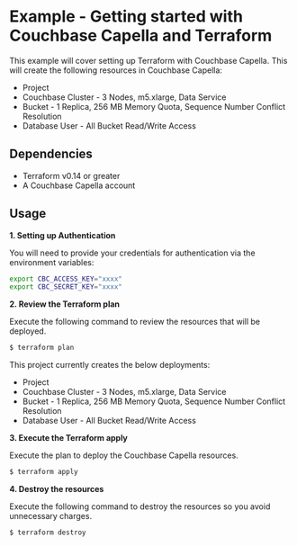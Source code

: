 # Example - Getting started with Couchbase Capella and Terraform

This example will cover setting up Terraform with Couchbase Capella. This will create the following resources in Couchbase Capella:

- Project
- Couchbase Cluster - 3 Nodes, m5.xlarge, Data Service
- Bucket - 1 Replica, 256 MB Memory Quota, Sequence Number Conflict Resolution
- Database User - All Bucket Read/Write Access

## Dependencies

- Terraform v0.14 or greater
- A Couchbase Capella account

## Usage

**1\. Setting up Authentication**

You will need to provide your credentials for authentication via the environment variables:

```bash
export CBC_ACCESS_KEY="xxxx"
export CBC_SECRET_KEY="xxxx"
```

**2\. Review the Terraform plan**

Execute the following command to review the resources that will be deployed.

```bash
$ terraform plan
```

This project currently creates the below deployments:

- Project
- Couchbase Cluster - 3 Nodes, m5.xlarge, Data Service
- Bucket - 1 Replica, 256 MB Memory Quota, Sequence Number Conflict Resolution
- Database User - All Bucket Read/Write Access

**3\. Execute the Terraform apply**

Execute the plan to deploy the Couchbase Capella resources.

```bash
$ terraform apply
```

**4\. Destroy the resources**

Execute the following command to destroy the resources so you avoid unnecessary charges.

```bash
$ terraform destroy
```
